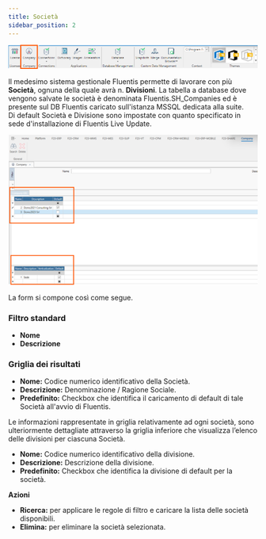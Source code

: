 ```yaml
---
title: Società
sidebar_position: 2
---
```


![alt text](../../../static/images/20241204101732.png)


Il medesimo sistema gestionale Fluentis permette di lavorare con più **Società**, ognuna della quale avrà n. **Divisioni**.
La tabella a database dove vengono salvate le società è denominata Fluentis.SH_Companies ed è presente sul DB Fluentis caricato sull'istanza MSSQL dedicata alla suite.  
Di default Società e Divisione sono impostate con quanto specificato in sede d'installazione di Fluentis Live Update.

![](../../../static/images/20241216163803.png)

La form si compone così come segue.   

### Filtro standard  
* **Nome**
* **Descrizione**

### Griglia dei risultati
* **Nome:** Codice numerico identificativo della Società.
* **Descrizione:** Denominazione / Ragione Sociale.
* **Predefinito:** Checkbox che identifica il caricamento di default di tale Società all'avvio di Fluentis.

Le informazioni rappresentate in griglia relativamente ad ogni società, sono ulteriormente dettagliate attraverso la griglia inferiore che visualizza l’elenco delle divisioni per ciascuna Società.  

* **Nome:** Codice numerico identificativo della divisione.
* **Descrizione:** Descrizione della divisione.
* **Predefinito:** Checkbox che identifica la divisione di default per la società.

**Azioni**
* **Ricerca:** per applicare le regole di filtro e caricare la lista delle società disponibili.
* **Elimina:** per eliminare la società selezionata.


